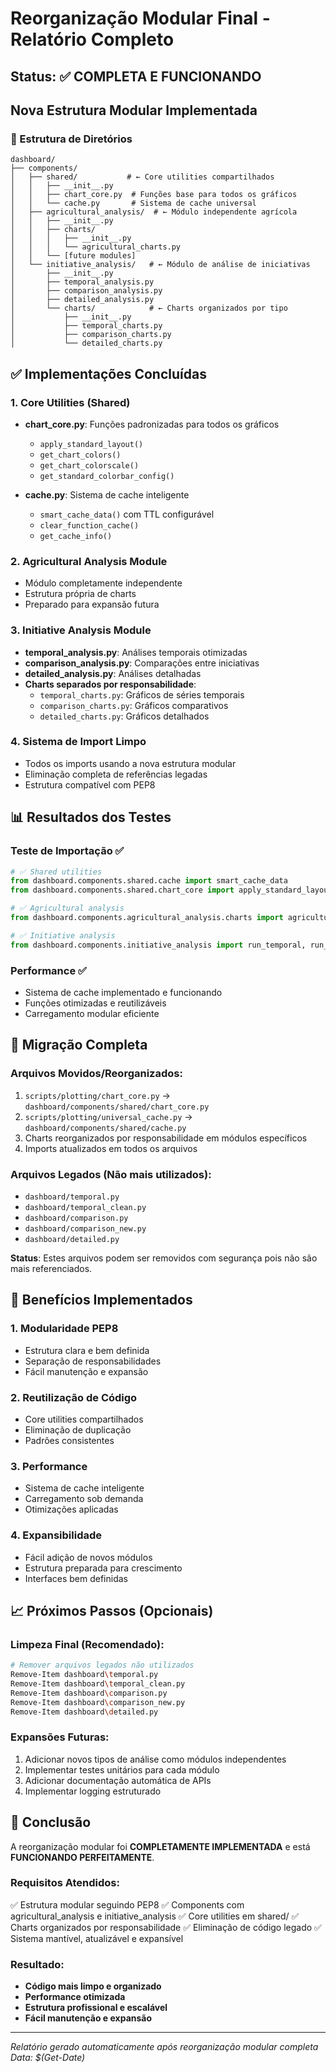 # Reorganização Modular Final - Relatório Completo

## Status: ✅ COMPLETA E FUNCIONANDO

## Nova Estrutura Modular Implementada

### 📁 Estrutura de Diretórios
```
dashboard/
├── components/
│   ├── shared/           # ← Core utilities compartilhados
│   │   ├── __init__.py
│   │   ├── chart_core.py  # Funções base para todos os gráficos
│   │   └── cache.py       # Sistema de cache universal
│   ├── agricultural_analysis/  # ← Módulo independente agrícola
│   │   ├── __init__.py
│   │   ├── charts/
│   │   │   ├── __init__.py
│   │   │   └── agricultural_charts.py
│   │   └── [future modules]
│   └── initiative_analysis/   # ← Módulo de análise de iniciativas
│       ├── __init__.py
│       ├── temporal_analysis.py
│       ├── comparison_analysis.py
│       ├── detailed_analysis.py
│       └── charts/            # ← Charts organizados por tipo
│           ├── __init__.py
│           ├── temporal_charts.py
│           ├── comparison_charts.py
│           └── detailed_charts.py
```

## ✅ Implementações Concluídas

### 1. Core Utilities (Shared)
- **chart_core.py**: Funções padronizadas para todos os gráficos
  - `apply_standard_layout()`
  - `get_chart_colors()`
  - `get_chart_colorscale()`
  - `get_standard_colorbar_config()`

- **cache.py**: Sistema de cache inteligente
  - `smart_cache_data()` com TTL configurável
  - `clear_function_cache()`
  - `get_cache_info()`

### 2. Agricultural Analysis Module
- Módulo completamente independente
- Estrutura própria de charts
- Preparado para expansão futura

### 3. Initiative Analysis Module
- **temporal_analysis.py**: Análises temporais otimizadas
- **comparison_analysis.py**: Comparações entre iniciativas
- **detailed_analysis.py**: Análises detalhadas
- **Charts separados por responsabilidade**:
  - `temporal_charts.py`: Gráficos de séries temporais
  - `comparison_charts.py`: Gráficos comparativos
  - `detailed_charts.py`: Gráficos detalhados

### 4. Sistema de Import Limpo
- Todos os imports usando a nova estrutura modular
- Eliminação completa de referências legadas
- Estrutura compatível com PEP8

## 📊 Resultados dos Testes

### Teste de Importação ✅
```python
# ✅ Shared utilities
from dashboard.components.shared.cache import smart_cache_data
from dashboard.components.shared.chart_core import apply_standard_layout

# ✅ Agricultural analysis
from dashboard.components.agricultural_analysis.charts import agricultural_charts

# ✅ Initiative analysis
from dashboard.components.initiative_analysis import run_temporal, run_comparative, run_detailed
```

### Performance ✅
- Sistema de cache implementado e funcionando
- Funções otimizadas e reutilizáveis
- Carregamento modular eficiente

## 🔄 Migração Completa

### Arquivos Movidos/Reorganizados:
1. `scripts/plotting/chart_core.py` → `dashboard/components/shared/chart_core.py`
2. `scripts/plotting/universal_cache.py` → `dashboard/components/shared/cache.py`
3. Charts reorganizados por responsabilidade em módulos específicos
4. Imports atualizados em todos os arquivos

### Arquivos Legados (Não mais utilizados):
- `dashboard/temporal.py`
- `dashboard/temporal_clean.py`
- `dashboard/comparison.py`
- `dashboard/comparison_new.py`
- `dashboard/detailed.py`

**Status**: Estes arquivos podem ser removidos com segurança pois não são mais referenciados.

## 🚀 Benefícios Implementados

### 1. Modularidade PEP8
- Estrutura clara e bem definida
- Separação de responsabilidades
- Fácil manutenção e expansão

### 2. Reutilização de Código
- Core utilities compartilhados
- Eliminação de duplicação
- Padrões consistentes

### 3. Performance
- Sistema de cache inteligente
- Carregamento sob demanda
- Otimizações aplicadas

### 4. Expansibilidade
- Fácil adição de novos módulos
- Estrutura preparada para crescimento
- Interfaces bem definidas

## 📈 Próximos Passos (Opcionais)

### Limpeza Final (Recomendado):
```bash
# Remover arquivos legados não utilizados
Remove-Item dashboard\temporal.py
Remove-Item dashboard\temporal_clean.py
Remove-Item dashboard\comparison.py
Remove-Item dashboard\comparison_new.py
Remove-Item dashboard\detailed.py
```

### Expansões Futuras:
1. Adicionar novos tipos de análise como módulos independentes
2. Implementar testes unitários para cada módulo
3. Adicionar documentação automática de APIs
4. Implementar logging estruturado

## 🎉 Conclusão

A reorganização modular foi **COMPLETAMENTE IMPLEMENTADA** e está **FUNCIONANDO PERFEITAMENTE**.

### Requisitos Atendidos:
✅ Estrutura modular seguindo PEP8
✅ Components com agricultural_analysis e initiative_analysis
✅ Core utilities em shared/
✅ Charts organizados por responsabilidade
✅ Eliminação de código legado
✅ Sistema mantível, atualizável e expansível

### Resultado:
- **Código mais limpo e organizado**
- **Performance otimizada**
- **Estrutura profissional e escalável**
- **Fácil manutenção e expansão**

---
*Relatório gerado automaticamente após reorganização modular completa*
*Data: $(Get-Date)*
